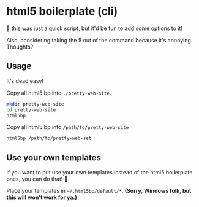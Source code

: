 # html5 boilerplate (cli)
:runner: this was just a quick script, but it'd be fun to add some options to it!


Also, considering taking the 5 out of the command because it's annoying. Thoughts?
## Usage
It's dead easy!

Copy all html5 bp into `./pretty-web-site`.
```sh
mkdir pretty-web-site
cd pretty-web-site
html5bp
```

Copy all html5 bp into `/path/to/pretty-web-site`
```sh
html5bp /path/to/pretty-web-set
```

## Use your own templates
If you want to put use your own templates instead of the html5 boilerplate ones, you can do that! :confetti_ball:

Place your templates in `~/.html5bp/default/*`. **(Sorry, Windows folk, but this will won't work for ya.)**

